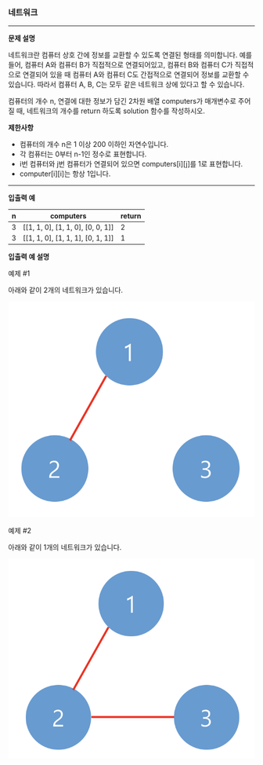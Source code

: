 ### 네트워크

***

**문제 설명**

네트워크란 컴퓨터 상호 간에 정보를 교환할 수 있도록 연결된 형태를 의미합니다. 예를 들어, 컴퓨터 A와 컴퓨터 B가 직접적으로 연결되어있고, 컴퓨터 B와 컴퓨터 C가 직접적으로 연결되어 있을 때 컴퓨터 A와 컴퓨터 C도 간접적으로 연결되어 정보를 교환할 수 있습니다. 따라서 컴퓨터 A, B, C는 모두 같은 네트워크 상에 있다고 할 수 있습니다.

컴퓨터의 개수 n, 연결에 대한 정보가 담긴 2차원 배열 computers가 매개변수로 주어질 때, 네트워크의 개수를 return 하도록 solution 함수를 작성하시오.

**제한사항**

- 컴퓨터의 개수 n은 1 이상 200 이하인 자연수입니다.
- 각 컴퓨터는 0부터 n-1인 정수로 표현합니다.
- i번 컴퓨터와 j번 컴퓨터가 연결되어 있으면 computers[i][j]를 1로 표현합니다.
- computer[i][i]는 항상 1입니다.

***

**입출력 예**

|n|computers|return|
|---|---|---|
|3|[[1, 1, 0], [1, 1, 0], [0, 0, 1]]|2|
|3|[[1, 1, 0], [1, 1, 1], [0, 1, 1]]|1|

**입출력 예 설명**

예제 #1

아래와 같이 2개의 네트워크가 있습니다.

![네트워크1](../../src/images/cc1e7816-b6d7-4649-98e0-e95ea2007fd7.png)

예제 #2

아래와 같이 1개의 네트워크가 있습니다.

![네트워크2](../../src/images/edb61632-59f4-4799-9154-de9ca98c9e55.png)